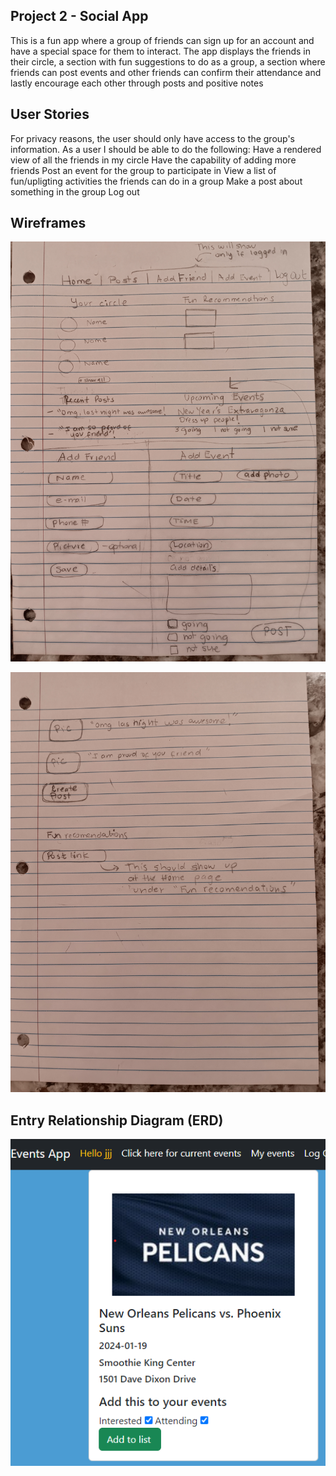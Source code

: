 ## Project 2 - Social App

This is a fun app where a group of friends can sign up for an account and have a special space for them to interact. The app displays the friends in their circle, a section with fun suggestions to do as a group, a section where friends can post events and other friends can confirm their attendance and lastly encourage each other through posts and positive notes

## User Stories

For privacy reasons, the user should only have access to the group's information. As a user I should be able to do the following:
    Have a rendered view of all the friends in my circle
    Have the capability of adding more friends
    Post an event for the group to participate in
    View a list of fun/upligting activities the friends can do in a group
    Make a post about something in the group
    Log out

## Wireframes

![Alt text](20231220_185535-2.jpg)

![Alt text](20231220_185540.jpg)




## Entry Relationship Diagram (ERD)

![Alt text](image-1.png)